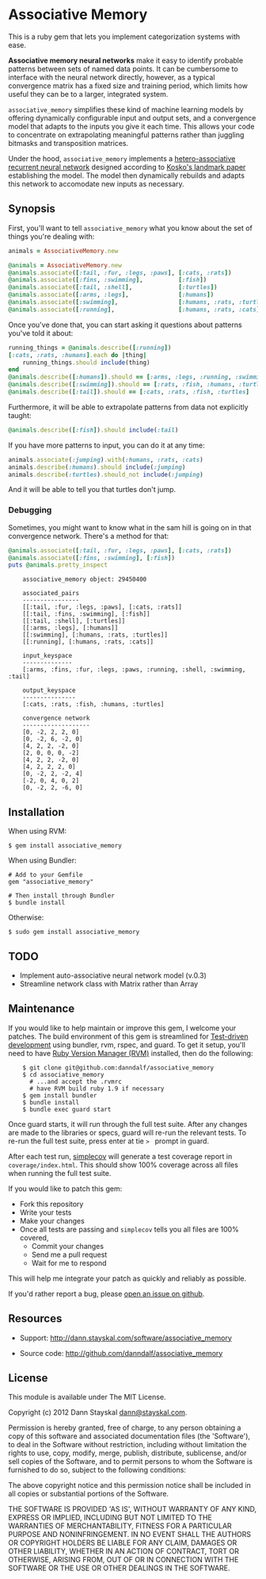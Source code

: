 # Associative Memory

This is a ruby gem that lets you implement categorization systems with ease.

**Associative memory neural networks** make it easy to identify probable patterns between sets of named data points.  It can be cumbersome to interface with the neural network directly, however, as a typical convergence matrix has a fixed size and training period, which limits how useful they can be to a larger, integrated system.

`associative_memory` simplifies these kind of machine learning models by offering dynamically configurable input and output sets, and a convergence model that adapts to the inputs you give it each time.  This allows your code to concentrate on extrapolating meaningful patterns rather than juggling bitmasks and transposition matrices.

Under the hood, `associative_memory` implements a [hetero-associative recurrent neural network](https://en.wikipedia.org/wiki/Bidirectional_Associative_Memory) designed according to [Kosko's landmark paper](http://sipi.usc.edu/~kosko/BAM.pdf) establishing the model.  The model then dynamically rebuilds and adapts this network to accomodate new inputs as necessary.

## Synopsis

First, you'll want to tell `associative_memory` what you know about the set of things you're dealing with:

```ruby
animals = AssociativeMemory.new

@animals = AssociativeMemory.new
@animals.associate([:tail, :fur, :legs, :paws], [:cats, :rats])
@animals.associate([:fins, :swimming], 			[:fish])
@animals.associate([:tail, :shell], 			[:turtles])
@animals.associate([:arms, :legs], 				[:humans])
@animals.associate([:swimming], 				[:humans, :rats, :turtles])
@animals.associate([:running], 					[:humans, :rats, :cats])
```

Once you've done that, you can start asking it questions about patterns you've told it about:

```ruby
running_things = @animals.describe([:running])
[:cats, :rats, :humans].each do |thing|
	running_things.should include(thing)
end
@animals.describe([:humans]).should == [:arms, :legs, :running, :swimming]
@animals.describe([:swimming]).should == [:rats, :fish, :humans, :turtles]
@animals.describe([:tail]).should == [:cats, :rats, :fish, :turtles]
```

Furthermore, it will be able to extrapolate patterns from data not explicitly taught:

```ruby
@animals.describe([:fish]).should include(:tail)
```

If you have more patterns to input, you can do it at any time:

```ruby
animals.associate(:jumping).with(:humans, :rats, :cats)
animals.describe(:humans).should include(:jumping)
animals.describe(:turtles).should_not include(:jumping)
```

And it will be able to tell you that turtles don't jump.

### Debugging

Sometimes, you might want to know what in the sam hill is going on in that convergence network.  There's a method for that:

```ruby
@animals.associate([:tail, :fur, :legs, :paws], [:cats, :rats])
@animals.associate([:fins, :swimming], [:fish])
puts @animals.pretty_inspect
```

		associative_memory object: 29450400

		associated_pairs
		----------------
		[[:tail, :fur, :legs, :paws], [:cats, :rats]]
		[[:tail, :fins, :swimming], [:fish]]
		[[:tail, :shell], [:turtles]]
		[[:arms, :legs], [:humans]]
		[[:swimming], [:humans, :rats, :turtles]]
		[[:running], [:humans, :rats, :cats]]

		input_keyspace
		--------------
		[:arms, :fins, :fur, :legs, :paws, :running, :shell, :swimming, :tail]

		output_keyspace
		---------------
		[:cats, :rats, :fish, :humans, :turtles]

		convergence network
		-------------------
		[0, -2, 2, 2, 0]
		[0, -2, 6, -2, 0]
		[4, 2, 2, -2, 0]
		[2, 0, 0, 0, -2]
		[4, 2, 2, -2, 0]
		[4, 2, 2, 2, 0]
		[0, -2, 2, -2, 4]
		[-2, 0, 4, 0, 2]
		[0, -2, 2, -6, 0]


## Installation

When using RVM:

	$ gem install associative_memory

When using Bundler:

	# Add to your Gemfile
	gem "associative_memory"

	# Then install through Bundler
	$ bundle install

Otherwise:

	$ sudo gem install associative_memory

## TODO

* Implement auto-associative neural network model (v.0.3)
* Streamline network class with Matrix rather than Array

## Maintenance

If you would like to help maintain or improve this gem, I welcome your patches. The build environment of this gem is streamlined for [Test-driven development](https://en.wikipedia.org/wiki/Test-driven_development) using bundler, rvm, rspec, and guard.  To get it setup, you'll need to have [Ruby Version Manager (RVM)](http://beginrescueend.com/) installed, then do the following:

		$ git clone git@github.com:danndalf/associative_memory
		$ cd associative_memory
		  # ...and accept the .rvmrc
		  # have RVM build ruby 1.9 if necessary
		$ gem install bundler
		$ bundle install
		$ bundle exec guard start

Once guard starts, it will run through the full test suite.  After any changes are made to the libraries or specs, guard will re-run the relevant tests.  To re-run the full test suite, press enter at tie `> ` prompt in guard.  

After each test run, [simplecov](https://github.com/colszowka/simplecov) will generate a test coverage report in `coverage/index.html`.  This should show 100% coverage across all files when running the full test suite.

If you would like to patch this gem:

* Fork this repository
* Write your tests
* Make your changes
* Once all tests are passing and `simplecov` tells you all files are 100% covered,
	* Commit your changes
	* Send me a pull request
	* Wait for me to respond

This will help me integrate your patch as quickly and reliably as possible.

If you'd rather report a bug, please [open an issue on github](https://github.com/danndalf/associative_memory/issues).

## Resources

* Support: http://dann.stayskal.com/software/associative_memory

* Source code: http://github.com/danndalf/associative_memory

## License

This module is available under The MIT License.

Copyright (c) 2012 Dann Stayskal <dann@stayskal.com>.

Permission is hereby granted, free of charge, to any person obtaining
a copy of this software and associated documentation files (the
'Software'), to deal in the Software without restriction, including
without limitation the rights to use, copy, modify, merge, publish,
distribute, sublicense, and/or sell copies of the Software, and to
permit persons to whom the Software is furnished to do so, subject to
the following conditions:

The above copyright notice and this permission notice shall be
included in all copies or substantial portions of the Software.

THE SOFTWARE IS PROVIDED 'AS IS', WITHOUT WARRANTY OF ANY KIND,
EXPRESS OR IMPLIED, INCLUDING BUT NOT LIMITED TO THE WARRANTIES OF
MERCHANTABILITY, FITNESS FOR A PARTICULAR PURPOSE AND NONINFRINGEMENT.
IN NO EVENT SHALL THE AUTHORS OR COPYRIGHT HOLDERS BE LIABLE FOR ANY
CLAIM, DAMAGES OR OTHER LIABILITY, WHETHER IN AN ACTION OF CONTRACT,
TORT OR OTHERWISE, ARISING FROM, OUT OF OR IN CONNECTION WITH THE
SOFTWARE OR THE USE OR OTHER DEALINGS IN THE SOFTWARE.
